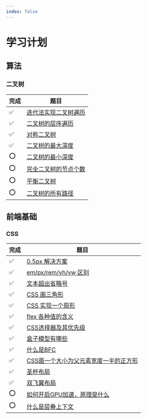 ```yaml
---
index: false
---
```


# 学习计划
## 算法
### 二叉树
|完成|题目|
|---|---|
|✅|[迭代法实现二叉树遍历](/algorithm/二叉树/二叉树遍历迭代法.html)|
|✅|[二叉树的层序遍历](/algorithm/二叉树/二叉树的层序遍历.html)|
|✅|[对称二叉树](/algorithm/二叉树/对称二叉树.html)|
|✅|[二叉树的最大深度](/algorithm/二叉树/二叉树的最大深度.html)|
|⭕️|[二叉树的最小深度](/algorithm/二叉树/二叉树的最小深度.html)|
|⭕️|[完全二叉树的节点个数](/algorithm/二叉树/222.完全二叉树的节点个数.html)|
|⭕️|[平衡二叉树](/algorithm/二叉树/110.平衡二叉树.html)|
|⭕️|[二叉树的所有路径](/algorithm/二叉树/257.二叉树的所有路径.html)|

## 前端基础

### CSS

|完成|题目|
|---|---|
|✅|[0.5px 解决方案](/frontend-basic/css/1.0.5px%20解决方案.html)|
|✅|[em/px/rem/vh/vw 区别](/frontend-basic/css/2.empxremvhvw区别.html)|
|✅|[文本超出省略号](/frontend-basic/css/3.文本超出省略号.html)|
|✅|[CSS 画三角形](/frontend-basic/css/4.CSS画三角形.html)|
|✅|[CSS 实现一个扇形](/frontend-basic/css/6.CSS实现一个扇形.html)|
|✅|[flex 各种值的含义](/frontend-basic/css/7.flex各种值的含义.html)|
|✅|[CSS选择器及其优先级](/frontend-basic/css/8.CSS选择器及其优先级.html)|
|✅|[盒子模型有哪些](/frontend-basic/css/9.盒子模型有哪些.html)|
|✅|[什么是BFC](/frontend-basic/css/10.什么是BFC.html)|
|✅|[CSS画一个大小为父元素宽度一半的正方形](/frontend-basic/css/11.CSS画一个大小为父元素宽度一半的正方形.html)|
|✅|[圣杯布局](/frontend-basic/css/12.圣杯布局.html)|
|✅|[双飞翼布局](/frontend-basic/css/13.双飞翼布局.html)|
|⭕️|[如何开启GPU加速，原理是什么](/frontend-basic/css/15.如何开启GPU加速，原理是什么.html)|
|⭕️|[什么是层叠上下文](/frontend-basic/css/16.什么是层叠上下文.html)|

